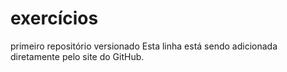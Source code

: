 # exercícios
 primeiro repositório versionado
 Esta linha está sendo adicionada diretamente pelo site do GitHub.

